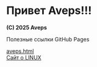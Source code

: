 <link rel="stylesheet" type="text/css" href="css/aveps.css">

<h1>Привет Aveps!!!</h1>
<strong>(C) 2025 Aveps</strong>
<p>Полезные ссылки GitHub Pages</p>

<a class="tooltiplink" href="https://aveps.github.io/Aveps_book/aveps.html" data-title="Aveps">aveps.html</a>
<br>
<a class="tooltiplink" href="https://stm66.github.io/" data-title="Михаил stm66">Сайт о LINUX</a>
